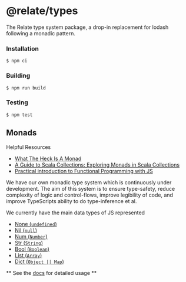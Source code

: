 # @relate/types

The Relate type system package, a drop-in replacement for lodash following a monadic pattern.

### Installation

```
$ npm ci
```

### Building

```
$ npm run build
```

### Testing

```
$ npm test
```

## Monads

Helpful Resources

-   [What The Heck Is A Monad](https://khanlou.com/2015/09/what-the-heck-is-a-monad/)
-   [A Guide to Scala Collections: Exploring Monads in Scala Collections](https://blog.redelastic.com/a-guide-to-scala-collections-exploring-monads-in-scala-collections-ef810ef3aec3)
-   [Practical introduction to Functional Programming with JS](https://www.codingame.com/playgrounds/2980/practical-introduction-to-functional-programming-with-js/functors-and-monads)

We have our own monadic type system which is continuously under development. The aim of this system is to ensure type-safety, reduce complexity of logic and control-flows, improve legibility of code, and improve TypeScripts ability to do type-inference et al.

We currently have the main data types of JS represented
-   [None (`undefined`)](https://github.com/neo4j-devtools/relate/blob/master/packages/types/documentation/classes/none.md)
-   [Nil (`null`)](https://github.com/neo4j-devtools/relate/blob/master/packages/types/documentation/classes/nil.md)
-   [Num (`Number`)](https://github.com/neo4j-devtools/relate/blob/master/packages/types/documentation/classes/num.md)
-   [Str (`String`)](https://github.com/neo4j-devtools/relate/blob/master/packages/types/documentation/classes/str.md)
-   [Bool (`Boolean`)](https://github.com/neo4j-devtools/relate/blob/master/packages/types/documentation/classes/bool.md)
-   [List (`Array`)](https://github.com/neo4j-devtools/relate/blob/master/packages/types/documentation/classes/list.md)
-   [Dict (`Object || Map`)](https://github.com/neo4j-devtools/relate/blob/master/packages/types/documentation/classes/dict.md)

** See the [docs](./documentation/README.md) for detailed usage **
